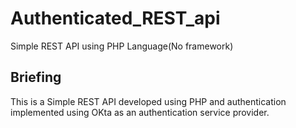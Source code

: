 # Authenticated_REST_api
Simple REST API using PHP Language(No framework)
## Briefing
This is a Simple REST API developed using PHP and authentication implemented using OKta as an authentication service provider.
